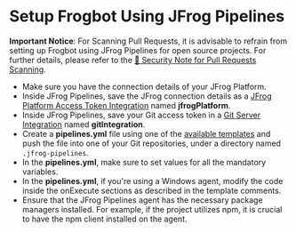 # Setup Frogbot Using JFrog Pipelines

**Important Notice**: For Scanning Pull Requests, it is advisable to refrain from setting up Frogbot using JFrog Pipelines for open source projects. For further details, please refer to the [👮 Security Note for Pull Requests Scanning](./scan-pull-requests.md#security-note-for-pull-requests-scanning).

* Make sure you have the connection details of your JFrog Platform.
* Inside JFrog Pipelines, save the JFrog connection details as a [JFrog Platform Access Token Integration](https://www.jfrog.com/confluence/display/JFROG/JFrog+Platform+Access+Token+Integration) named **jfrogPlatform**.
* Inside JFrog Pipelines, save your Git access token in a [Git Server Integration](https://jfrog.com/help/r/jfrog-pipelines-documentation/pipelines-integrations) named **gitIntegration**.
* Create a **pipelines.yml** file using one of the [available templates](https://github.com/jfrog/frogbot/tree/master/docs/templates/jfrog-pipelines) and push the file into one of your Git repositories, under a directory named `.jfrog-pipelines`.
* In the **pipelines.yml**, make sure to set values for all the mandatory variables.
* In the **pipelines.yml**, if you're using a Windows agent, modify the code inside the onExecute sections as described in the template comments.
* Ensure that the JFrog Pipelines agent has the necessary package managers installed. For example, if the project utilizes npm, it is crucial to have the npm client installed on the agent.
